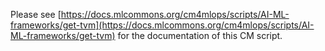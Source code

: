 Please see [https://docs.mlcommons.org/cm4mlops/scripts/AI-ML-frameworks/get-tvm](https://docs.mlcommons.org/cm4mlops/scripts/AI-ML-frameworks/get-tvm) for the documentation of this CM script.
